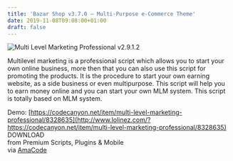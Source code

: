 ```yaml
---
title: 'Bazar Shop v3.7.0 – Multi-Purpose e-Commerce Theme'
date: 2019-11-08T09:08:00+01:00
draft: false
---
```


![Multi Level Marketing Professional v2.9.1.2](http://www.codelist.cc/uploads/posts/2019-11/1573199567_multi-level-marketing-professional.jpg "Multi Level Marketing Professional v2.9.1.2")  
  
Multilevel marketing is a professional script which allows you to start your own online business, more then that you can also use this script for promoting the products. It is the procedure to start your own earning website, as a side business or even multipurpose. This script will help you to earn money online and you can start your own MLM system. This script is totally based on MLM system.  
  
Demo: [https://codecanyon.net/item/multi-level-marketing-professional/8328635](http://www.lolinez.com/?https://codecanyon.net/item/multi-level-marketing-professional/8328635)  
DOWNLOAD  
from Premium Scripts, Plugins & Mobile  
via [AmaCode](https://amazcode.ooo)